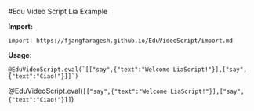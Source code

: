 <!--
author:   Fabian Bär
email: baerfabian@gmx.de

version: 0.0.0

import: https://fjangfaragesh.github.io/EduVideoScript/import.md

-->

#Edu Video Script Lia Example

**Import:**
```
import: https://fjangfaragesh.github.io/EduVideoScript/import.md
```

**Usage:**
```
@EduVideoScript.eval(`[["say",{"text":"Welcome LiaScript!"}],["say",{"text":"Ciao!"}]]`)
```

@EduVideoScript.eval(`[["say",{"text":"Welcome LiaScript!"}],["say",{"text":"Ciao!"}]]`)
